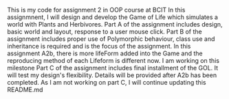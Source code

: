 This is my code for assignment 2 in OOP course at BCIT
In this assignmnent, I will design and develop the Game of Life which simulates a world with Plants and Herbivores. 
Part A of the assignment includes design, basic world and layout, response to a user mouse click.
Part B of the assignment includes proper use of Polymorphic behaviour, class use and inheritance is required and is the focus of the assignment. In this assignment A2b, there is more lifeForm added into the Game and the reproducing method of each Lifeform is different now. I am working on this milestone
Part C of the assignment includes final installment of the GOL. It will test my design's flexibility. Details will be provided after A2b has been completed.
As I am not working on part C, I will continue updating this README.md
